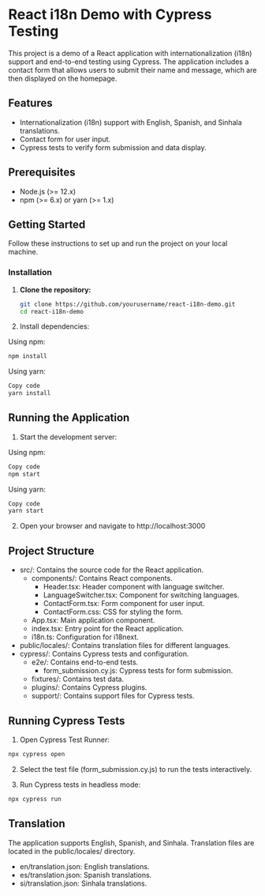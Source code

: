 # React i18n Demo with Cypress Testing

This project is a demo of a React application with internationalization (i18n) support and end-to-end testing using Cypress. The application includes a contact form that allows users to submit their name and message, which are then displayed on the homepage.

## Features

- Internationalization (i18n) support with English, Spanish, and Sinhala translations.
- Contact form for user input.
- Cypress tests to verify form submission and data display.

## Prerequisites

- Node.js (>= 12.x)
- npm (>= 6.x) or yarn (>= 1.x)

## Getting Started

Follow these instructions to set up and run the project on your local machine.

### Installation

1. **Clone the repository:**

   ```bash
   git clone https://github.com/yourusername/react-i18n-demo.git
   cd react-i18n-demo

2. Install dependencies:

Using npm:
   ```bash
   npm install
   ```

Using yarn:

```bash
Copy code
yarn install
```

## Running the Application
1. Start the development server:

Using npm:

```bash
Copy code
npm start
```
Using yarn:

```bash
Copy code
yarn start
```
2. Open your browser and navigate to http://localhost:3000

## Project Structure
- src/: Contains the source code for the React application.
  - components/: Contains React components.
    - Header.tsx: Header component with language switcher.
    - LanguageSwitcher.tsx: Component for switching languages.
    - ContactForm.tsx: Form component for user input.
    - ContactForm.css: CSS for styling the form.
  - App.tsx: Main application component.
  - index.tsx: Entry point for the React application.
  - i18n.ts: Configuration for i18next.
- public/locales/: Contains translation files for different languages.
- cypress/: Contains Cypress tests and configuration.
  - e2e/: Contains end-to-end tests.
    - form_submission.cy.js: Cypress tests for form submission.
  - fixtures/: Contains test data.
  - plugins/: Contains Cypress plugins.
  - support/: Contains support files for Cypress tests.

## Running Cypress Tests
1. Open Cypress Test Runner:

```bash
npx cypress open
```
2. Select the test file (form_submission.cy.js) to run the tests interactively.

3. Run Cypress tests in headless mode:
```bash
npx cypress run
```

## Translation
The application supports English, Spanish, and Sinhala. Translation files are located in the public/locales/ directory.

- en/translation.json: English translations.
- es/translation.json: Spanish translations.
- si/translation.json: Sinhala translations.